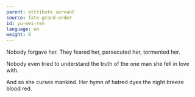```yaml
---
parent: attribute.servant
source: fate-grand-order
id: yu-mei-ren
language: en
weight: 0
---
```


Nobody forgave her.
They feared her, persecuted her, tormented her.

Nobody even tried to understand the truth of the one man she fell in love with.

And so she curses mankind. Her hymn of hatred dyes the night breeze blood red.
